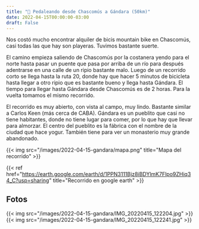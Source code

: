 ```yaml
---
title: "🚴 Pedaleando desde Chascomús a Gándara (50km)"
date: 2022-04-15T00:00:00-03:00
draft: False
---
```


Nos costó mucho encontrar alquiler de bicis mountain bike en Chascomús, casi todas las que hay son playeras. Tuvimos bastante suerte. 

El camino empieza saliendo de Chascomús por la costanera yendo para el norte hasta pasar un puente que pasa por arriba de un río para después adentrarse en una calle de un ripio bastante malo. Luego de un recorrido corto se llega hasta la ruta 20, donde hay que hacer 5 minutos de bicicleta hasta llegar a otro ripio que es bastante bueno y llega hasta Gándara. El tiempo para llegar hasta Gándara desde Chascomús es de 2 horas. Para la vuelta tomamos el mismo recorrido.

El recorrido es muy abierto, con vista al campo, muy lindo. Bastante similar a Carlos Keen (más cerca de CABA).
Gándara es un pueblito que casi no tiene habitantes, donde no tiene lugar para comer, por lo que hay que llevar para almorzar. El centro del pueblito es la fábrica con el nombre de la ciudad que hace yogur. También tiene para ver un monasterio muy grande abandonado.  

{{< img src="/images/2022-04-15-gandara/mapa.png" title="Mapa del recorrido" >}}

{{< ref href="https://earth.google.com/earth/d/1PPN3111Bjz8iBDYlmK7Flpo9ZHiq34_C?usp=sharing" title="Recorrido en google earth" >}}

## Fotos

{{< img src="/images/2022-04-15-gandara/IMG_20220415_122204.jpg" >}}
{{< img src="/images/2022-04-15-gandara/IMG_20220415_122241.jpg" >}}
